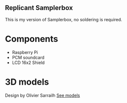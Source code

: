 Replicant Samplerbox
--------------------
This is my version of Samplerbox, no soldering is required.

# Components
* Raspberry Pi
* PCM soundcard
* LCD 16x2 Shield

# 3D models
Design by Olivier Sarrailh
[See models](...)


